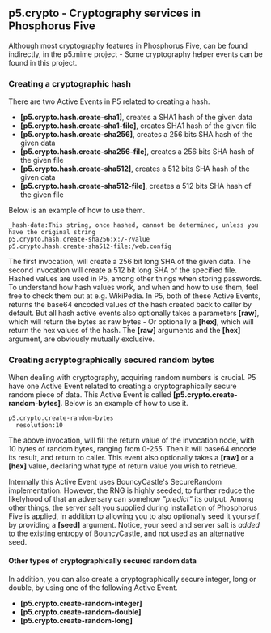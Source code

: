 ## p5.crypto - Cryptography services in Phosphorus Five

Although most cryptography features in Phosphorus Five, can be found indirectly, in the p5.mime project -
Some cryptography helper events can be found in this project.

### Creating a cryptographic hash

There are two Active Events in P5 related to creating a hash.

* __[p5.crypto.hash.create-sha1]__, creates a SHA1 hash of the given data
* __[p5.crypto.hash.create-sha1-file]__, creates SHA1 hash of the given file
* __[p5.crypto.hash.create-sha256]__, creates a 256 bits SHA hash of the given data
* __[p5.crypto.hash.create-sha256-file]__, creates a 256 bits SHA hash of the given file
* __[p5.crypto.hash.create-sha512]__, creates a 512 bits SHA hash of the given data
* __[p5.crypto.hash.create-sha512-file]__, creates a 512 bits SHA hash of the given file

Below is an example of how to use them.

```hyperlambda
_hash-data:This string, once hashed, cannot be determined, unless you have the original string
p5.crypto.hash.create-sha256:x:/-?value
p5.crypto.hash.create-sha512-file:/web.config
```

The first invocation, will create a 256 bit long SHA of the given data. The second invocation  will create a 512
bit long SHA of the specified file. Hashed values are used in P5, among other things when storing passwords. To
understand how hash values work, and when and how to use them, feel free to check them out at e.g. WikiPedia.
In P5, both of these Active Events, returns the base64 encoded values of the hash created back to caller by default.
But all hash active events also optionally takes a parameters **[raw]**, which will return the bytes as raw bytes -
Or optionally a **[hex]**, which will return the hex values of the hash. The **[raw]** arguments and the **[hex]**
argument, are obviously mutually exclusive.

### Creating acryptographically secured random bytes

When dealing with cryptography, acquiring random numbers is crucial. P5 have one Active Event related to creating
a cryptographically secure random piece of data. This Active Event is called **[p5.crypto.create-random-bytes]**. Below is an
example of how to use it.

```hyperlambda
p5.crypto.create-random-bytes
  resolution:10
```

The above invocation, will fill the return value of the invocation node, with 10 bytes of random bytes,
ranging from 0-255. Then it will base64 encode its result, and return to caller. This event also optionally
takes a **[raw]** or a **[hex]** value, declaring what type of return value you wish to retrieve.

Internally this Active Event uses BouncyCastle's SecureRandom implementation. However, the RNG is highly seeded,
to further reduce the likelyhood of that an adversary can somehow _"predict"_ its output. Among other things, the
server salt you supplied during installation of Phosphorus Five is applied, in addition to allowing you to also
optionally seed it yourself, by providing a **[seed]** argument. Notice, your seed and server salt is _added_ to
the existing entropy of BouncyCastle, and not used as an alternative seed.

#### Other types of cryptographically secured random data

In addition, you can also create a cryptographically secure integer, long or double, by using one of the following
Active Event.

* __[p5.crypto.create-random-integer]__
* __[p5.crypto.create-random-double]__
* __[p5.crypto.create-random-long]__

